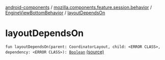 [android-components](../../index.md) / [mozilla.components.feature.session.behavior](../index.md) / [EngineViewBottomBehavior](index.md) / [layoutDependsOn](./layout-depends-on.md)

# layoutDependsOn

`fun layoutDependsOn(parent: CoordinatorLayout, child: <ERROR CLASS>, dependency: <ERROR CLASS>): `[`Boolean`](https://kotlinlang.org/api/latest/jvm/stdlib/kotlin/-boolean/index.html) [(source)](https://github.com/mozilla-mobile/android-components/blob/master/components/feature/session/src/main/java/mozilla/components/feature/session/behavior/EngineViewBottomBehavior.kt#L28)